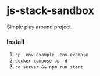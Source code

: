# js-stack-sandbox

Simple play around project.

### Install
1. `cp .env.example .env.example`
2. `docker-compose up -d`
3. `cd server && npm run start`
